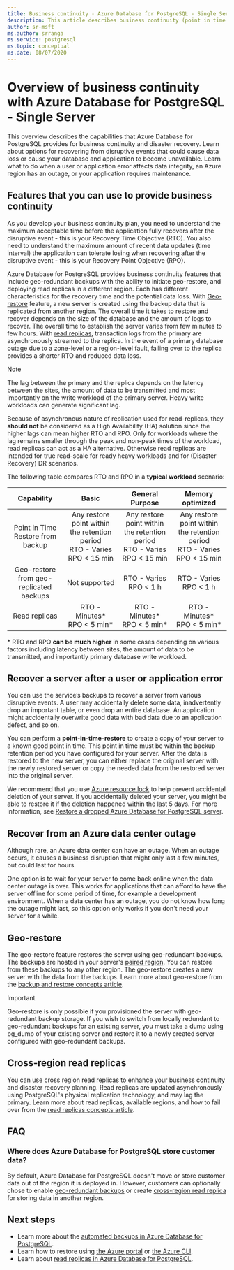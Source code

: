 ```yaml
---
title: Business continuity - Azure Database for PostgreSQL - Single Server
description: This article describes business continuity (point in time restore, data center outage, geo-restore, replicas) when using Azure Database for PostgreSQL.
author: sr-msft
ms.author: srranga
ms.service: postgresql
ms.topic: conceptual
ms.date: 08/07/2020
---
```


# Overview of business continuity with Azure Database for PostgreSQL - Single Server

This overview describes the capabilities that Azure Database for PostgreSQL provides for business continuity and disaster recovery. Learn about options for recovering from disruptive events that could cause data loss or cause your database and application to become unavailable. Learn what to do when a user or application error affects data integrity, an Azure region has an outage, or your application requires maintenance.

## Features that you can use to provide business continuity

As you develop your business continuity plan, you need to understand the maximum acceptable time before the application fully recovers after the disruptive event - this is your Recovery Time Objective (RTO). You also need to understand the maximum amount of recent data updates (time interval) the application can tolerate losing when recovering after the disruptive event - this is your Recovery Point Objective (RPO).

Azure Database for PostgreSQL provides business continuity features that include geo-redundant backups with the ability to initiate geo-restore, and deploying read replicas in a different region. Each has different characteristics for the recovery time and the potential data loss. With [Geo-restore](concepts-backup.md) feature, a new server is created using the backup data that is replicated from another region. The overall time it takes to restore and recover depends on the size of the database and the amount of logs to recover. The overall time to establish the server varies from few minutes to few hours. With [read replicas](concepts-read-replicas.md), transaction logs from the primary are asynchronously streamed to the replica. In the event of a primary database outage due to a zone-level or a region-level fault, failing over to the replica provides a  shorter RTO and reduced data loss.

> [!NOTE]
> The lag between the primary and the replica depends on the latency between the sites, the amount of data to be transmitted and most importantly on the write workload of the primary server. Heavy write workloads can generate significant lag. 
>
> Because of asynchronous nature of replication used for read-replicas, they **should not** be considered as a High Availability (HA) solution since the higher lags can mean higher RTO and RPO. Only for workloads where the lag remains smaller through the peak and non-peak times of the workload, read replicas can act as a HA alternative. Otherwise read replicas are intended for true read-scale for ready heavy workloads and for (Disaster Recovery) DR scenarios.

The following table compares RTO and RPO in a **typical workload** scenario:

| **Capability** | **Basic** | **General Purpose** | **Memory optimized** |
| :------------: | :-------: | :-----------------: | :------------------: |
| Point in Time Restore from backup | Any restore point within the retention period <br/> RTO - Varies <br/>RPO < 15 min| Any restore point within the retention period <br/> RTO - Varies <br/>RPO < 15 min | Any restore point within the retention period <br/> RTO - Varies <br/>RPO < 15 min |
| Geo-restore from geo-replicated backups | Not supported | RTO - Varies <br/>RPO < 1 h | RTO - Varies <br/>RPO < 1 h |
| Read replicas | RTO - Minutes* <br/>RPO < 5 min* | RTO - Minutes* <br/>RPO < 5 min*| RTO - Minutes* <br/>RPO < 5 min*|

 \* RTO and RPO **can be much higher** in some cases depending on various factors including latency between sites, the amount of data to be transmitted, and importantly primary database write workload. 

## Recover a server after a user or application error

You can use the service’s backups to recover a server from various disruptive events. A user may accidentally delete some data, inadvertently drop an important table, or even drop an entire database. An application might accidentally overwrite good data with bad data due to an application defect, and so on.

You can perform a **point-in-time-restore** to create a copy of your server to a known good point in time. This point in time must be within the backup retention period you have configured for your server. After the data is restored to the new server, you can either replace the original server with the newly restored server or copy the needed data from the restored server into the original server.

We recommend that you use [Azure resource lock](../azure-resource-manager/management/lock-resources.md) to help prevent accidental deletion of your server. If you accidentally deleted your server, you might be able to restore it if the deletion happened within the last 5 days. For more information, see [Restore a dropped Azure Database for PostgreSQL server](howto-restore-dropped-server.md).

## Recover from an Azure data center outage

Although rare, an Azure data center can have an outage. When an outage occurs, it causes a business disruption that might only last a few minutes, but could last for hours.

One option is to wait for your server to come back online when the data center outage is over. This works for applications that can afford to have the server offline for some period of time, for example a development environment. When a data center has an outage, you do not know how long the outage might last, so this option only works if you don't need your server for a while.

## Geo-restore

The geo-restore feature restores the server using geo-redundant backups. The backups are hosted in your server's [paired region](../best-practices-availability-paired-regions.md). You can restore from these backups to any other region. The geo-restore creates a new server with the data from the backups. Learn more about geo-restore from the [backup and restore concepts article](concepts-backup.md).

> [!IMPORTANT]
> Geo-restore is only possible if you provisioned the server with geo-redundant backup storage. If you wish to switch from locally redundant to geo-redundant backups for an existing server, you must take a dump using pg_dump of your existing server and restore it to a newly created server configured with geo-redundant backups.

## Cross-region read replicas
You can use cross region read replicas to enhance your business continuity and disaster recovery planning. Read replicas are updated asynchronously using PostgreSQL's physical replication technology, and may lag the primary. Learn more about read replicas, available regions, and how to fail over from the [read replicas concepts article](concepts-read-replicas.md). 

## FAQ
### Where does Azure Database for PostgreSQL store customer data?
By default, Azure Database for PostgreSQL doesn't move or store customer data out of the region it is deployed in. However, customers can optionally chose to enable [geo-redundant backups](concepts-backup.md#backup-redundancy-options) or create [cross-region read replica](concepts-read-replicas.md#cross-region-replication) for storing data in another region.


## Next steps
- Learn more about the [automated backups in Azure Database for PostgreSQL](concepts-backup.md). 
- Learn how to restore using [the Azure portal](howto-restore-server-portal.md) or [the Azure CLI](howto-restore-server-cli.md).
- Learn about [read replicas in Azure Database for PostgreSQL](concepts-read-replicas.md).
